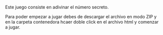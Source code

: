 Este juego consiste en adivinar el número secreto. 

Para poder empezar a jugar debes de descargar el archivo en modo ZIP y en la carpeta contenedora hcaer doble click en el archivo html y comenzar a jugar.

